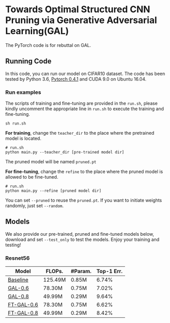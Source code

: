 # Towards Optimal Structured CNN Pruning via Generative Adversarial Learning(GAL)

The PyTorch code is for rebuttal on GAL.



## Running Code

In this code, you can run our model on CIFAR10 dataset. The code has been tested by Python 3.6, [Pytorch 0.4.1](https://pytorch.org/) and CUDA 9.0 on Ubuntu 16.04.



### Run examples

The scripts of training and fine-tuning are provided  in the `run.sh`, please kindly uncomment the appropriate line in `run.sh` to execute the training and fine-tuning.

```shell
sh run.sh
```



**For training**, change the `teacher_dir` to the place where the pretrained model is located. 

```shell
# run.sh
python main.py --teacher_dir [pre-trained model dir]
```

The pruned model will be named `pruned.pt`



**For fine-tuning**, change the `refine` to the place where the pruned model is allowed to be fine-tuned. 

```shell
# run.sh
python main.py --refine [pruned model dir] 
```

You can set `--pruned` to reuse the `pruned.pt`. If you want to initiate weights randomly, just set  `--random`.



## Models

We also provide our pre-trained, pruned and fine-tuned models below, download and set `--test_only` to test the models. Enjoy your training and testing!



### Resnet56

| Model                                                        | FLOPs.  | #Param. | Top-1 Err. |
| ------------------------------------------------------------ | ------- | ------- | ---------- |
| [Baseline](https://drive.google.com/open?id=1XHNxyFklGjvzNpTjzlkjpKc61-LLjt5T) | 125.49M | 0.85M   | 6.74%      |
| [GAL-0.6](https://drive.google.com/open?id=1Fq4miBYqCLUNCoxJp9VoWaBAbR1rxVMm) | 78.30M  | 0.75M   | 7.02%      |
| [GAL-0.8](https://drive.google.com/open?id=1gQ5vt5KoEPFLF-u2lGcT2bk4PoLcbx_8) | 49.99M  | 0.29M   | 9.64%      |
| [FT-GAL-0.6](https://drive.google.com/open?id=1fhYezcYTCbRhN8e3r_0wY_6CZOud736R) | 78.30M  | 0.75M   | 6.62%      |
| [FT-GAL-0.8](https://drive.google.com/open?id=1-1-9z6zAfMogAx4HjQ0Gxt67Z9RpkQA4) | 49.99M  | 0.29M   | 8.42%      |




